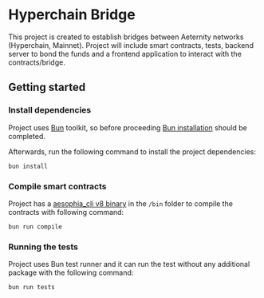 # Hyperchain Bridge

This project is created to establish bridges between Aeternity networks (Hyperchain, Mainnet). Project will include smart contracts, tests, backend server to bond the funds and a frontend application to interact with the contracts/bridge.

## Getting started

### Install dependencies

Project uses [Bun](https://bun.sh/docs) toolkit, so before proceeding [Bun installation](https://bun.sh/docs/installation) should be completed.

Afterwards, run the following command to install the project dependencies:

```
bun install
```

### Compile smart contracts

Project has a [aesophia_cli v8 binary](https://github.com/aeternity/aesophia_cli/blob/master/priv/bin/v8.0.0/aesophia_cli) in the `/bin` folder to compile the contracts with following command:

```
bun run compile
```

### Running the tests

Project uses Bun test runner and it can run the test without any additional package with the following command:

```
bun run tests
```

